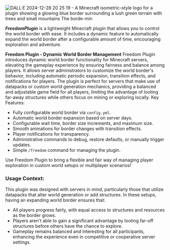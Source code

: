 
![DALL·E 2024-12-28 20 25 19 - A Minecraft isometric-style logo for a plugin showing a glowing blue border surrounding a lush green terrain with trees and small mountains  The borde-min](https://github.com/user-attachments/assets/434bc45e-55c6-477a-b39b-3f25d53113b6)

***FreedomPlugin*** is a lightweight Minecraft plugin that allows you to control the world border with ease. It includes a dynamic feature to automatically expand the world border after a configurable amount of time, encouraging exploration and adventure.

**Freedom Plugin - Dynamic World Border Management**
Freedom Plugin introduces dynamic world border functionality for Minecraft servers, elevating the gameplay experience by ensuring fairness and balance among players. It allows server administrators to customize the world border's behavior, including automatic periodic expansion, transition effects, and notifications for players.
The plugin is perfect for servers that make use of datapacks or custom world generation mechanics, providing a balanced and adjustable game field for all players, limiting the advantage of looting far-away structures while others focus on mining or exploring locally.
Key Features:
- Fully configurable world border via `config.yml`.
- Automatic world border expansion based on server days.
- Configurable wait time, border size increments, and maximum size.
- Smooth animations for border changes with transition effects.
- Player notifications for transparency.
- Administrative commands to debug, restore defaults, or manually trigger updates.
- Simple `/freedom` command for managing the plugin.

Use Freedom Plugin to bring a flexible and fair way of managing player exploration in custom world setups or multiplayer scenarios!
### Usage Context:
This plugin was designed with servers in mind, particularly those that utilize datapacks that alter world generation or add structures. In these setups, having an expanding world border ensures that:
- All players progress fairly, with equal access to structures and resources as the border grows.
- Players aren't able to gain a significant advantage by looting far-off structures before others have the chance to explore.
- Gameplay remains balanced and interesting for all participants, enhancing the experience even in competitive or cooperative server settings.
